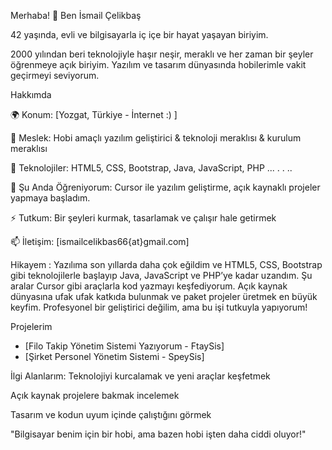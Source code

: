 Merhaba! 👋 Ben İsmail Çelikbaş

42 yaşında, evli ve bilgisayarla iç içe bir hayat yaşayan biriyim.

2000 yılından beri teknolojiyle haşır neşir, meraklı ve her zaman bir şeyler öğrenmeye açık biriyim. 
Yazılım ve tasarım dünyasında hobilerimle vakit geçirmeyi seviyorum.

Hakkımda

🌍 Konum: [Yozgat, Türkiye - İnternet :) ]

💼 Meslek: Hobi amaçlı yazılım geliştirici & teknoloji meraklısı & kurulum meraklısı

🔧 Teknolojiler: HTML5, CSS, Bootstrap, Java, JavaScript, PHP ... . . ..

🌱 Şu Anda Öğreniyorum: Cursor ile yazılım geliştirme, açık kaynaklı projeler yapmaya başladım.

⚡ Tutkum: Bir şeyleri kurmak, tasarlamak ve çalışır hale getirmek

📫 İletişim: [ismailcelikbas66{at}gmail.com]

Hikayem :
Yazılıma son yıllarda daha çok eğildim ve HTML5, CSS, Bootstrap gibi teknolojilerle başlayıp Java, JavaScript ve PHP’ye kadar uzandım. Şu aralar Cursor gibi araçlarla kod yazmayı keşfediyorum.
Açık kaynak dünyasına ufak ufak katkıda bulunmak ve paket projeler üretmek en büyük keyfim. 
Profesyonel bir geliştirici değilim, ama bu işi tutkuyla yapıyorum!

Projelerim
- [Filo Takip Yönetim Sistemi Yazıyorum - FtaySis]
- [Şirket Personel Yönetim Sistemi - SpeySis]

İlgi Alanlarım:
Teknolojiyi kurcalamak ve yeni araçlar keşfetmek

Açık kaynak projelere bakmak incelemek

Tasarım ve kodun uyum içinde çalıştığını görmek

"Bilgisayar benim için bir hobi, ama bazen hobi işten daha ciddi oluyor!"
